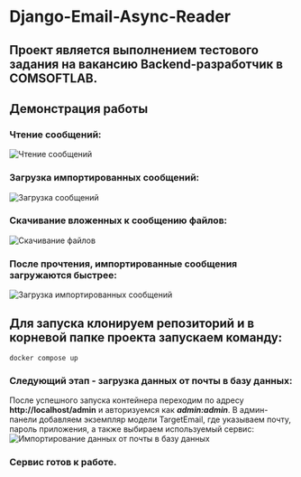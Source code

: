 # Django-Email-Async-Reader

## Проект является выполнением тестового задания на вакансию Backend-разработчик в COMSOFTLAB.

## Демонстрация работы

### Чтение сообщений:
![Чтение сообщений](https://s1.gifyu.com/images/SO1ef.gif)

### Загрузка импортированных сообщений:
![Загрузка сообщений](https://gifyu.com/image/SO1eJ)

### Скачивание вложенных к сообщению файлов:
![Скачивание файлов](https://gifyu.com/image/SO1eG)

### После прочтения, импортированные сообщения загружаются быстрее:
![Загрузка импортированных сообщений](https://gifyu.com/image/SO1ey)

## Для запуска клонируем репозиторий и в корневой папке проекта запускаем команду:
```
docker compose up
```
### Следующий этап - загрузка данных от почты в базу данных:
После успешного запуска контейнера переходим по адресу **http://localhost/admin** и авторизуемся как ***admin:admin***.
В админ-панели добавляем экземпляр модели TargetEmail, где указываем почту, пароль приложения, а также выбираем используемый сервис:
![Импортирование данных от почты в базу данных](https://s1.gifyu.com/images/SOA2L.jpg)

### Сервис готов к работе.
